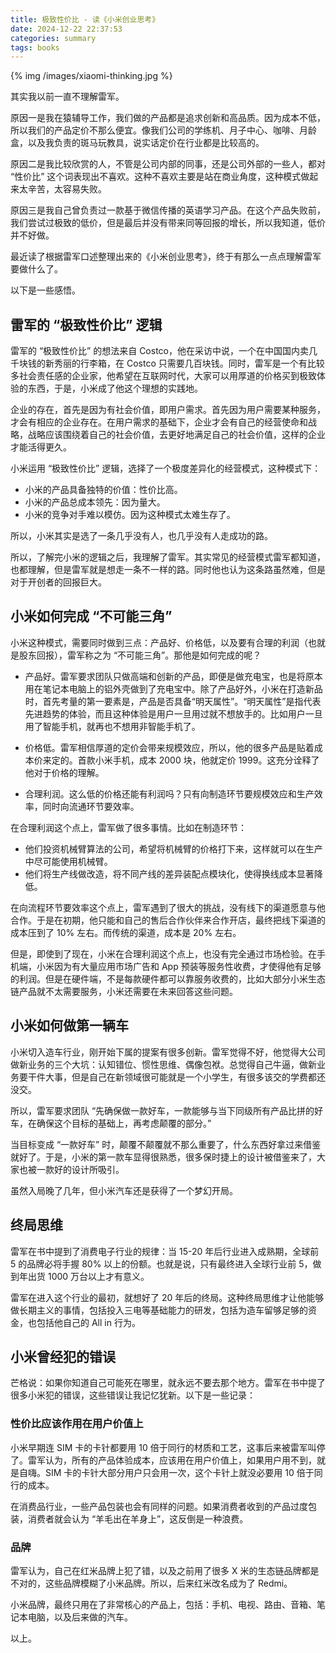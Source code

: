 ```yaml
---
title: 极致性价比 - 读《小米创业思考》
date: 2024-12-22 22:37:53
categories: summary
tags: books
---
```


{% img /images/xiaomi-thinking.jpg %}

其实我以前一直不理解雷军。

原因一是我在猿辅导工作，我们做的产品都是追求创新和高品质。因为成本不低，所以我们的产品定价不那么便宜。像我们公司的学练机、月子中心、咖啡、月龄盒，以及我负责的斑马玩教具，说实话定价在行业都是比较高的。

原因二是我比较欣赏的人，不管是公司内部的同事，还是公司外部的一些人，都对 “性价比” 这个词表现出不喜欢。这种不喜欢主要是站在商业角度，这种模式做起来太辛苦，太容易失败。

原因三是我自己曾负责过一款基于微信传播的英语学习产品。在这个产品失败前，我们尝试过极致的低价，但是最后并没有带来同等回报的增长，所以我知道，低价并不好做。

最近读了根据雷军口述整理出来的《小米创业思考》，终于有那么一点点理解雷军要做什么了。

以下是一些感悟。

## 雷军的 “极致性价比” 逻辑

雷军的 “极致性价比” 的想法来自 Costco，他在采访中说，一个在中国国内卖几千块钱的新秀丽的行李箱，在 Costco 只需要几百块钱。同时，雷军是一个有比较多社会责任感的企业家，他希望在互联网时代，大家可以用厚道的价格买到极致体验的东西，于是，小米成了他这个理想的实践地。

企业的存在，首先是因为有社会价值，即用户需求。首先因为用户需要某种服务，才会有相应的企业存在。在用户需求的基础下，企业才会有自己的经营使命和战略，战略应该围绕着自己的社会价值，去更好地满足自己的社会价值，这样的企业才能活得更久。

小米运用 “极致性价比” 逻辑，选择了一个极度差异化的经营模式，这种模式下：
 - 小米的产品具备独特的价值：性价比高。
 - 小米的产品总成本领先：因为量大。
 - 小米的竞争对手难以模仿。因为这种模式太难生存了。

所以，小米其实是选了一条几乎没有人，也几乎没有人走成功的路。

所以，了解完小米的逻辑之后，我理解了雷军。其实常见的经营模式雷军都知道，也都理解，但是雷军就是想走一条不一样的路。同时他也认为这条路虽然难，但是对于开创者的回报巨大。

## 小米如何完成 “不可能三角”

小米这种模式，需要同时做到三点：产品好、价格低，以及要有合理的利润（也就是股东回报），雷军称之为 “不可能三角”。那他是如何完成的呢？

 - 产品好。雷军要求团队只做高端和创新的产品，即便是做充电宝，也是将原本用在笔记本电脑上的铝外壳做到了充电宝中。除了产品好外，小米在打造新品时，首先考量的第一要素是，产品是否具备“明天属性”。“明天属性”是指代表先进趋势的体验，而且这种体验是用户一旦用过就不想放手的。比如用户一旦用了智能手机，就再也不想用非智能手机了。

 - 价格低。雷军相信厚道的定价会带来规模效应，所以，他的很多产品是贴着成本价来定的。首款小米手机，成本 2000 块，他就定价 1999。这充分诠释了他对于价格的理解。

 - 合理利润。这么低的价格还能有利润吗？只有向制造环节要规模效应和生产效率，同时向流通环节要效率。

在合理利润这个点上，雷军做了很多事情。比如在制造环节：
 - 他们投资机械臂算法的公司，希望将机械臂的价格打下来，这样就可以在生产中尽可能使用机械臂。
 - 他们将生产线做改造，将不同产线的差异装配点模块化，使得换线成本显著降低。

在向流程环节要效率这个点上，雷军遇到了很大的挑战，没有线下的渠道愿意与他合作。于是在初期，他只能和自己的售后合作伙伴来合作开店，最终把线下渠道的成本压到了 10% 左右。而传统的渠道，成本是 20% 左右。

但是，即使到了现在，小米在合理利润这个点上，也没有完全通过市场检验。在手机端，小米因为有大量应用市场广告和 App 预装等服务性收费，才使得他有足够的利润。但是在硬件端，不是每款硬件都可以靠服务收费的，比如大部分小米生态链产品就不太需要服务，小米还需要在未来回答这些问题。

## 小米如何做第一辆车

小米切入造车行业，刚开始下属的提案有很多创新。雷军觉得不好，他觉得大公司做新业务的三个大坑：认知错位、惯性思维、偶像包袱。总觉得自己牛逼，做新业务要干件大事，但是自己在新领域很可能就是一个小学生，有很多该交的学费都还没交。

所以，雷军要求团队 “先确保做一款好车，一款能够与当下同级所有产品比拼的好车，在确保这个目标的基础上，再考虑颠覆的部分。” 

当目标变成 “一款好车” 时，颠覆不颠覆就不那么重要了，什么东西好拿过来借鉴就好了。于是，小米的第一款车显得很熟悉，很多保时捷上的设计被借鉴来了，大家也被一款好的设计所吸引。

虽然入局晚了几年，但小米汽车还是获得了一个梦幻开局。

## 终局思维

雷军在书中提到了消费电子行业的规律：当 15-20 年后行业进入成熟期，全球前 5 的品牌必将手握 80% 以上的份额。也就是说，只有最终进入全球行业前 5，做到年出货 1000 万台以上才有意义。

雷军在进入这个行业的最初，就想好了 20 年后的终局。这种终局思维才让他能够做长期主义的事情，包括投入三电等基础能力的研发，包括为造车留够足够的资金，也包括他自己的 All in 行为。

## 小米曾经犯的错误

芒格说：如果你知道自己可能死在哪里，就永远不要去那个地方。雷军在书中提了很多小米犯的错误，这些错误让我记忆犹新。以下是一些记录：

### 性价比应该作用在用户价值上

小米早期连 SIM 卡的卡针都要用 10 倍于同行的材质和工艺，这事后来被雷军叫停了。雷军认为，所有的产品体验成本，应该用在用户价值上，如果用户用不到，就是自嗨。SIM 卡的卡针大部分用户只会用一次，这个卡针上就没必要用 10 倍于同行的成本。

在消费品行业，一些产品包装也会有同样的问题。如果消费者收到的产品过度包装，消费者就会认为 “羊毛出在羊身上”，这反倒是一种浪费。

### 品牌

雷军认为，自己在红米品牌上犯了错，以及之前用了很多 X 米的生态链品牌都是不对的，这些品牌模糊了小米品牌。所以，后来红米改名成为了 Redmi。

小米品牌，最终只用在了非常核心的产品上，包括：手机、电视、路由、音箱、笔记本电脑，以及后来做的汽车。

以上。
